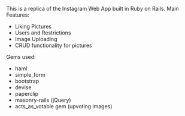 This is a replica of the Instagram Web App built in Ruby on Rails. Main Features:
  * Liking Pictures
  * Users and Restrictions
  * Image Uploading
  * CRUD functionality for pictures

Gems used:
  * haml
  * simple_form
  * bootstrap
  * devise
  * paperclip
  * masonry-rails (jQuery)
  * acts_as_votable gem (upvoting images)